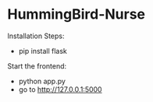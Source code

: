 # HummingBird-Nurse

Installation Steps:
- pip install flask

Start the frontend:
- python app.py
- go to http://127.0.0.1:5000 